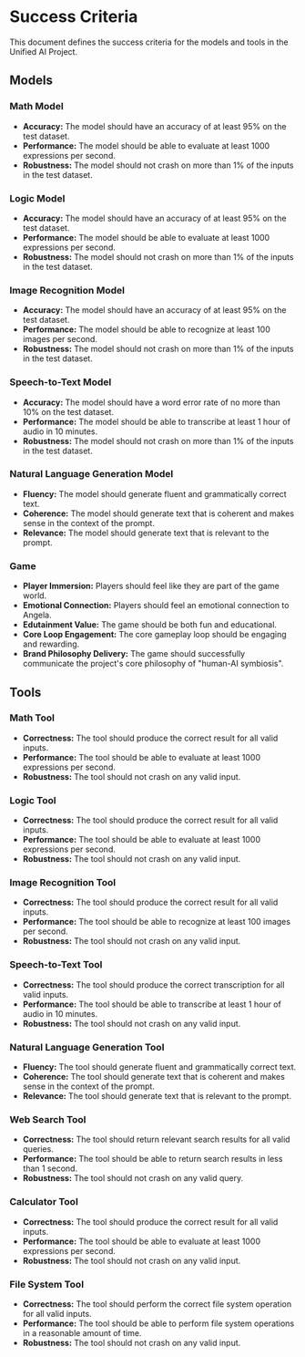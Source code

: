 # Success Criteria

This document defines the success criteria for the models and tools in the
Unified AI Project.

## Models

### Math Model

- **Accuracy:** The model should have an accuracy of at least 95% on the test
  dataset.
- **Performance:** The model should be able to evaluate at least 1000
  expressions per second.
- **Robustness:** The model should not crash on more than 1% of the inputs in
  the test dataset.

### Logic Model

- **Accuracy:** The model should have an accuracy of at least 95% on the test
  dataset.
- **Performance:** The model should be able to evaluate at least 1000
  expressions per second.
- **Robustness:** The model should not crash on more than 1% of the inputs in
  the test dataset.

### Image Recognition Model

- **Accuracy:** The model should have an accuracy of at least 95% on the test
  dataset.
- **Performance:** The model should be able to recognize at least 100 images per
  second.
- **Robustness:** The model should not crash on more than 1% of the inputs in
  the test dataset.

### Speech-to-Text Model

- **Accuracy:** The model should have a word error rate of no more than 10% on
  the test dataset.
- **Performance:** The model should be able to transcribe at least 1 hour of
  audio in 10 minutes.
- **Robustness:** The model should not crash on more than 1% of the inputs in
  the test dataset.

### Natural Language Generation Model

- **Fluency:** The model should generate fluent and grammatically correct text.
- **Coherence:** The model should generate text that is coherent and makes sense
  in the context of the prompt.
- **Relevance:** The model should generate text that is relevant to the prompt.

### Game

- **Player Immersion:** Players should feel like they are part of the game
  world.
- **Emotional Connection:** Players should feel an emotional connection to
  Angela.
- **Edutainment Value:** The game should be both fun and educational.
- **Core Loop Engagement:** The core gameplay loop should be engaging and
  rewarding.
- **Brand Philosophy Delivery:** The game should successfully communicate the
  project's core philosophy of "human-AI symbiosis".

## Tools

### Math Tool

- **Correctness:** The tool should produce the correct result for all valid
  inputs.
- **Performance:** The tool should be able to evaluate at least 1000 expressions
  per second.
- **Robustness:** The tool should not crash on any valid input.

### Logic Tool

- **Correctness:** The tool should produce the correct result for all valid
  inputs.
- **Performance:** The tool should be able to evaluate at least 1000 expressions
  per second.
- **Robustness:** The tool should not crash on any valid input.

### Image Recognition Tool

- **Correctness:** The tool should produce the correct result for all valid
  inputs.
- **Performance:** The tool should be able to recognize at least 100 images per
  second.
- **Robustness:** The tool should not crash on any valid input.

### Speech-to-Text Tool

- **Correctness:** The tool should produce the correct transcription for all
  valid inputs.
- **Performance:** The tool should be able to transcribe at least 1 hour of
  audio in 10 minutes.
- **Robustness:** The tool should not crash on any valid input.

### Natural Language Generation Tool

- **Fluency:** The tool should generate fluent and grammatically correct text.
- **Coherence:** The tool should generate text that is coherent and makes sense
  in the context of the prompt.
- **Relevance:** The tool should generate text that is relevant to the prompt.

### Web Search Tool

- **Correctness:** The tool should return relevant search results for all valid
  queries.
- **Performance:** The tool should be able to return search results in less than
  1 second.
- **Robustness:** The tool should not crash on any valid query.

### Calculator Tool

- **Correctness:** The tool should produce the correct result for all valid
  inputs.
- **Performance:** The tool should be able to evaluate at least 1000 expressions
  per second.
- **Robustness:** The tool should not crash on any valid input.

### File System Tool

- **Correctness:** The tool should perform the correct file system operation for
  all valid inputs.
- **Performance:** The tool should be able to perform file system operations in
  a reasonable amount of time.
- **Robustness:** The tool should not crash on any valid input.
